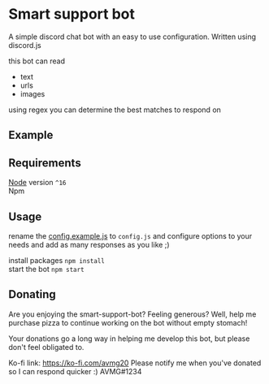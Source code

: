 # Smart support bot
A simple discord chat bot with an easy to use configuration. Written using discord.js

this bot can read
- text
- urls
- images

using regex you can determine the best matches to respond on

## Example



## Requirements
[Node](https://nodejs.org/en/) version `^16` <br />
Npm 

## Usage
rename the [config.example.js](config.example.js) to `config.js` and 
configure options to your needs and add as many responses as you like ;)

install packages `npm install` <br/>
start the bot `npm start`

## Donating
Are you enjoying the smart-support-bot? Feeling generous? Well, help me purchase pizza to continue working on the bot without empty stomach!

Your donations go a long way in helping me develop this bot, but please don't feel obligated to.

Ko-fi link: https://ko-fi.com/avmg20 Please notify me when you've donated so I can respond quicker :) AVMG#1234

